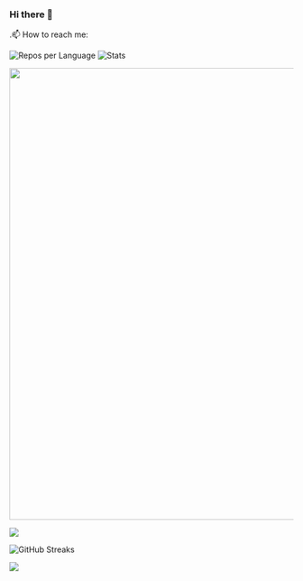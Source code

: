 ### Hi there 👋
 .📫 How to reach me:

![Repos per Language](https://github-profile-summary-cards.vercel.app/api/cards/repos-per-language?username=NTO-H&theme=solarized_dark)
![Stats](https://github-profile-summary-cards.vercel.app/api/cards/stats?username=NTO-H&theme=solarized_dark)

<img width=800 src="https://github-profile-trophy.vercel.app/?username=NTO-H&column=8&theme=gruvbox&no-frame=true"/>



![](https://github-profile-summary-cards.vercel.app/api/cards/profile-details?username=NTO-H&theme=github_dark)

![GitHub Streaks](http://github-readme-streak-stats.herokuapp.com?user=NTO-H&theme=dracula&hide_border=true)

![](https://github-profile-summary-cards.vercel.app/api/cards/productive-time?username=NTO-H&theme=github_dark)

